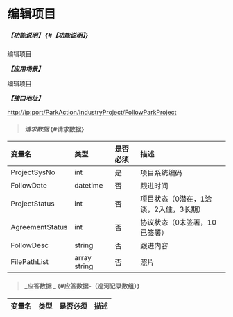# 编辑项目

##### _【功能说明】_ {#【功能说明】}

编辑项目

_**【应用场景】**_

编辑项目

_**【接口地址】**_

[http://ip:port/ParkAction/IndustryProject/FollowParkProject](http://ip:port/ParkAction/IndustryProject/FlowParkProject)

> #### _请求数据_ {#请求数据}

| 变量名 | 类型 | 是否必须 | 描述 |
| :--- | :--- | :--- | :--- |
| ProjectSysNo | int | 是 | 项目系统编码 |
| FollowDate | datetime | 否 | 跟进时间 |
| ProjectStatus | int | 否 | 项目状态（0潜在，1洽谈，2入住，3长期） |
| AgreementStatus | int | 否 | 协议状态（0未签署，10已签署） |
| FollowDesc | string | 否 | 跟进内容 |
| FilePathList | array string | 否 |照片 |

> #### _应答数据 _ {#应答数据-（巡河记录数组）}

| 变量名 | 类型 | 是否必须 | 描述 |
| :--- | :--- | :--- | :--- |




